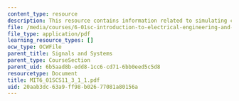 ```yaml
---
content_type: resource
description: This resource contains information related to simulating cascade.
file: /media/courses/6-01sc-introduction-to-electrical-engineering-and-computer-science-i-spring-2011/20aab3dc63a9ff98b02677081a80156a_MIT6_01SCS11_3_1_1.pdf
file_type: application/pdf
learning_resource_types: []
ocw_type: OCWFile
parent_title: Signals and Systems
parent_type: CourseSection
parent_uid: 6b5aad8b-edd8-1cc6-cd71-6bb0eed5c5d8
resourcetype: Document
title: MIT6_01SCS11_3_1_1.pdf
uid: 20aab3dc-63a9-ff98-b026-77081a80156a
---
```

